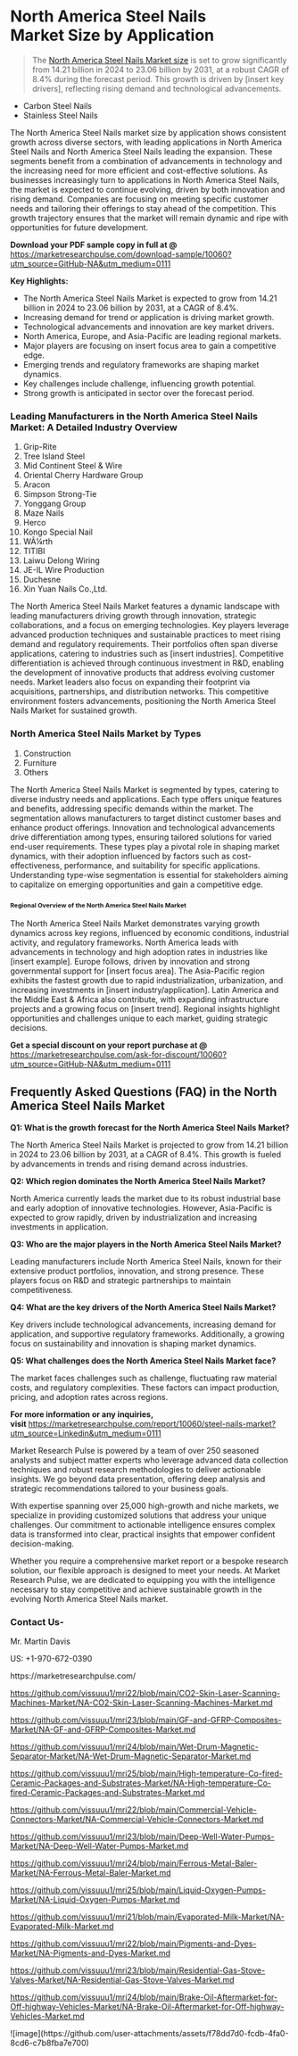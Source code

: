 <h1>North America Steel Nails Market&nbsp;Size by Application</h1><blockquote><p>The <a href="https://marketresearchpulse.com/download-sample/10060?utm_source=GitHub-NA&amp;utm_medium=0111">North America Steel Nails Market size</a> is set to grow significantly from 14.21 billion in 2024 to 23.06 billion by 2031, at a robust CAGR of 8.4% during the forecast period. This growth is driven by [insert key drivers], reflecting rising demand and technological advancements.</p></blockquote><ul><li>Carbon Steel Nails<li> Stainless Steel Nails</li></ul><p>The North America Steel Nails market size by application shows consistent growth across diverse sectors, with leading applications in North America Steel Nails and North America Steel Nails leading the expansion. These segments benefit from a combination of advancements in technology and the increasing need for more efficient and cost-effective solutions. As businesses increasingly turn to applications in North America Steel Nails, the market is expected to continue evolving, driven by both innovation and rising demand. Companies are focusing on meeting specific customer needs and tailoring their offerings to stay ahead of the competition. This growth trajectory ensures that the market will remain dynamic and ripe with opportunities for future development.</p><p><strong>Download your PDF sample copy in full at @ </strong><a href="https://marketresearchpulse.com/download-sample/10060?utm_source=GitHub-NA&amp;utm_medium=0111">https://marketresearchpulse.com/download-sample/10060?utm_source=GitHub-NA&amp;utm_medium=0111</a></p><p><strong>Key Highlights: </strong></p><ul><li>The North America Steel Nails Market is expected to grow from 14.21 billion in 2024 to 23.06 billion by 2031, at a CAGR of 8.4%.</li><li>Increasing demand for trend or application is driving market growth.</li><li>Technological advancements and innovation are key market drivers.</li><li>North America, Europe, and Asia-Pacific are leading regional markets.</li><li>Major players are focusing on insert focus area to gain a competitive edge.</li><li>Emerging trends and regulatory frameworks are shaping market dynamics.</li><li>Key challenges include challenge, influencing growth potential.</li><li>Strong growth is anticipated in sector over the forecast period.</li></ul><h3>Leading Manufacturers in the North America Steel Nails Market: A Detailed Industry Overview</h3><ol><li>Grip-Rite</li><li>Tree Island Steel</li><li>Mid Continent Steel & Wire</li><li>Oriental Cherry Hardware Group</li><li>Aracon</li><li>Simpson Strong-Tie</li><li>Yonggang Group</li><li>Maze Nails</li><li>Herco</li><li>Kongo Special Nail</li><li>WÃ¼rth</li><li>TITIBI</li><li>Laiwu Delong Wiring</li><li>JE-IL Wire Production</li><li>Duchesne</li><li>Xin Yuan Nails Co.,Ltd.</li></ol><div class="flex max-w-full flex-col flex-grow"><div class="min-h-8 text-message flex w-full flex-col items-end gap-2 whitespace-normal break-words [.text-message+&amp;]:mt-5" dir="auto" data-message-author-role="assistant" data-message-id="fd8432e4-4910-450d-b182-61b7bfb0a01f" data-message-model-slug="gpt-4o"><div class="flex w-full flex-col gap-1 empty:hidden first:pt-[3px]"><div class="markdown prose w-full break-words dark:prose-invert light"><p>The North America Steel Nails Market features a dynamic landscape with leading manufacturers driving growth through innovation, strategic collaborations, and a focus on emerging technologies. Key players leverage advanced production techniques and sustainable practices to meet rising demand and regulatory requirements. Their portfolios often span diverse applications, catering to industries such as [insert industries]. Competitive differentiation is achieved through continuous investment in R&amp;D, enabling the development of innovative products that address evolving customer needs. Market leaders also focus on expanding their footprint via acquisitions, partnerships, and distribution networks. This competitive environment fosters advancements, positioning the North America Steel Nails Market for sustained growth.</p></div></div></div></div><h3>North America Steel Nails Market by Types</h3><ol><li>Construction<li> Furniture<li> Others</li></ol><div class="flex max-w-full flex-col flex-grow"><div class="min-h-8 text-message flex w-full flex-col items-end gap-2 whitespace-normal break-words [.text-message+&amp;]:mt-5" dir="auto" data-message-author-role="assistant" data-message-id="084470be-0bb7-4664-bddf-5156b4f41249" data-message-model-slug="gpt-4o-mini"><div class="flex w-full flex-col gap-1 empty:hidden first:pt-[3px]"><div class="markdown prose w-full break-words dark:prose-invert light"><p>The North America Steel Nails Market is segmented by types, catering to diverse industry needs and applications. Each type offers unique features and benefits, addressing specific demands within the market. The segmentation allows manufacturers to target distinct customer bases and enhance product offerings. Innovation and technological advancements drive differentiation among types, ensuring tailored solutions for varied end-user requirements. These types play a pivotal role in shaping market dynamics, with their adoption influenced by factors such as cost-effectiveness, performance, and suitability for specific applications. Understanding type-wise segmentation is essential for stakeholders aiming to capitalize on emerging opportunities and gain a competitive edge.</p></div></div></div></div><h3><span style="font-size: 11px;">Regional Overview of the North America Steel Nails Market</span></h3><div class="flex max-w-full flex-col flex-grow"><div class="min-h-8 text-message flex w-full flex-col items-end gap-2 whitespace-normal break-words [.text-message+&amp;]:mt-5" dir="auto" data-message-author-role="assistant" data-message-id="e9038762-ce64-4e30-91c9-9bd413514231" data-message-model-slug="gpt-4o-mini"><div class="flex w-full flex-col gap-1 empty:hidden first:pt-[3px]"><div class="markdown prose w-full break-words dark:prose-invert light"><p>The North America Steel Nails Market demonstrates varying growth dynamics across key regions, influenced by economic conditions, industrial activity, and regulatory frameworks. North America leads with advancements in technology and high adoption rates in industries like [insert example]. Europe follows, driven by innovation and strong governmental support for [insert focus area]. The Asia-Pacific region exhibits the fastest growth due to rapid industrialization, urbanization, and increasing investments in [insert industry/application]. Latin America and the Middle East &amp; Africa also contribute, with expanding infrastructure projects and a growing focus on [insert trend]. Regional insights highlight opportunities and challenges unique to each market, guiding strategic decisions.</p></div></div></div></div><p><strong>Get a special discount on your report purchase at @ </strong><a href="https://marketresearchpulse.com/ask-for-discount/10060?utm_source=GitHub-NA&amp;utm_medium=0111">https://marketresearchpulse.com/ask-for-discount/10060?utm_source=GitHub-NA&amp;utm_medium=0111</a></p><h2>Frequently Asked Questions (FAQ) in the North America Steel Nails Market</h2><p><strong>Q1: What is the growth forecast for the North America Steel Nails Market?</strong></p><p>The North America Steel Nails Market is projected to grow from 14.21 billion in 2024 to 23.06 billion by 2031, at a CAGR of 8.4%. This growth is fueled by advancements in trends and rising demand across industries.</p><p><strong>Q2: Which region dominates the North America Steel Nails Market?</strong></p><p>North America currently leads the market due to its robust industrial base and early adoption of innovative technologies. However, Asia-Pacific is expected to grow rapidly, driven by industrialization and increasing investments in application.</p><p><strong>Q3: Who are the major players in the North America Steel Nails Market?</strong></p><p>Leading manufacturers include North America Steel Nails, known for their extensive product portfolios, innovation, and strong presence. These players focus on R&amp;D and strategic partnerships to maintain competitiveness.</p><p><strong>Q4: What are the key drivers of the North America Steel Nails Market?</strong></p><p>Key drivers include technological advancements, increasing demand for application, and supportive regulatory frameworks. Additionally, a growing focus on sustainability and innovation is shaping market dynamics.</p><p><strong>Q5: What challenges does the North America Steel Nails Market face?</strong></p><p>The market faces challenges such as challenge, fluctuating raw material costs, and regulatory complexities. These factors can impact production, pricing, and adoption rates across regions.</p><p><strong>For more information or any inquiries, visit&nbsp;</strong><a href="https://marketresearchpulse.com/report/10060/steel-nails-market?utm_source=Linkedin&utm_medium=0111">https://marketresearchpulse.com/report/10060/steel-nails-market?utm_source=Linkedin&utm_medium=0111</a></p><p>Market Research Pulse is powered by a team of over 250 seasoned analysts and subject matter experts who leverage advanced data collection techniques and robust research methodologies to deliver actionable insights. We go beyond data presentation, offering deep analysis and strategic recommendations tailored to your business goals.</p><p>With expertise spanning over 25,000 high-growth and niche markets, we specialize in providing customized solutions that address your unique challenges. Our commitment to actionable intelligence ensures complex data is transformed into clear, practical insights that empower confident decision-making.</p><p>Whether you require a comprehensive market report or a bespoke research solution, our flexible approach is designed to meet your needs. At Market Research Pulse, we are dedicated to equipping you with the intelligence necessary to stay competitive and achieve sustainable growth in the evolving North America Steel Nails market.</p><h3><strong>Contact Us-</strong></h3><p>Mr. Martin Davis</p><p>US: +1-970-672-0390</p><p>https://marketresearchpulse.com/</p><p><a href="https://github.com/vissuuu1/mri22/blob/main/CO2-Skin-Laser-Scanning-Machines-Market/NA-CO2-Skin-Laser-Scanning-Machines-Market.md">https://github.com/vissuuu1/mri22/blob/main/CO2-Skin-Laser-Scanning-Machines-Market/NA-CO2-Skin-Laser-Scanning-Machines-Market.md</a></p><p><a href="https://github.com/vissuuu1/mri23/blob/main/GF-and-GFRP-Composites-Market/NA-GF-and-GFRP-Composites-Market.md">https://github.com/vissuuu1/mri23/blob/main/GF-and-GFRP-Composites-Market/NA-GF-and-GFRP-Composites-Market.md</a></p><p><a href="https://github.com/vissuuu1/mri24/blob/main/Wet-Drum-Magnetic-Separator-Market/NA-Wet-Drum-Magnetic-Separator-Market.md">https://github.com/vissuuu1/mri24/blob/main/Wet-Drum-Magnetic-Separator-Market/NA-Wet-Drum-Magnetic-Separator-Market.md</a></p><p><a href="https://github.com/vissuuu1/mri25/blob/main/High-temperature-Co-fired-Ceramic-Packages-and-Substrates-Market/NA-High-temperature-Co-fired-Ceramic-Packages-and-Substrates-Market.md">https://github.com/vissuuu1/mri25/blob/main/High-temperature-Co-fired-Ceramic-Packages-and-Substrates-Market/NA-High-temperature-Co-fired-Ceramic-Packages-and-Substrates-Market.md</a></p><p><a href="https://github.com/vissuuu1/mri22/blob/main/Commercial-Vehicle-Connectors-Market/NA-Commercial-Vehicle-Connectors-Market.md">https://github.com/vissuuu1/mri22/blob/main/Commercial-Vehicle-Connectors-Market/NA-Commercial-Vehicle-Connectors-Market.md</a></p><p><a href="https://github.com/vissuuu1/mri23/blob/main/Deep-Well-Water-Pumps-Market/NA-Deep-Well-Water-Pumps-Market.md">https://github.com/vissuuu1/mri23/blob/main/Deep-Well-Water-Pumps-Market/NA-Deep-Well-Water-Pumps-Market.md</a></p><p><a href="https://github.com/vissuuu1/mri24/blob/main/Ferrous-Metal-Baler-Market/NA-Ferrous-Metal-Baler-Market.md">https://github.com/vissuuu1/mri24/blob/main/Ferrous-Metal-Baler-Market/NA-Ferrous-Metal-Baler-Market.md</a></p><p><a href="https://github.com/vissuuu1/mri25/blob/main/Liquid-Oxygen-Pumps-Market/NA-Liquid-Oxygen-Pumps-Market.md">https://github.com/vissuuu1/mri25/blob/main/Liquid-Oxygen-Pumps-Market/NA-Liquid-Oxygen-Pumps-Market.md</a></p><p><a href="https://github.com/vissuuu1/mri21/blob/main/Evaporated-Milk-Market/NA-Evaporated-Milk-Market.md">https://github.com/vissuuu1/mri21/blob/main/Evaporated-Milk-Market/NA-Evaporated-Milk-Market.md</a></p><p><a href="https://github.com/vissuuu1/mri22/blob/main/Pigments-and-Dyes-Market/NA-Pigments-and-Dyes-Market.md">https://github.com/vissuuu1/mri22/blob/main/Pigments-and-Dyes-Market/NA-Pigments-and-Dyes-Market.md</a></p><p><a href="https://github.com/vissuuu1/mri23/blob/main/Residential-Gas-Stove-Valves-Market/NA-Residential-Gas-Stove-Valves-Market.md">https://github.com/vissuuu1/mri23/blob/main/Residential-Gas-Stove-Valves-Market/NA-Residential-Gas-Stove-Valves-Market.md</a></p><p><a href="https://github.com/vissuuu1/mri24/blob/main/Brake-Oil-Aftermarket-for-Off-highway-Vehicles-Market/NA-Brake-Oil-Aftermarket-for-Off-highway-Vehicles-Market.md">https://github.com/vissuuu1/mri24/blob/main/Brake-Oil-Aftermarket-for-Off-highway-Vehicles-Market/NA-Brake-Oil-Aftermarket-for-Off-highway-Vehicles-Market.md</a></p>
![image](https://github.com/user-attachments/assets/f78dd7d0-fcdb-4fa0-8cd6-c7b8fba7e700)
